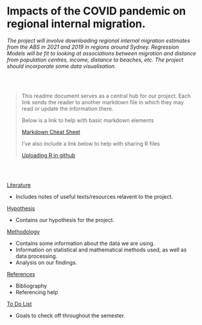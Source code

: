 # Impacts of the COVID pandemic on regional internal migration.

*The project will involve downloading regional internal migration estimates from the ABS in 2021 and 2019
in regions around Sydney. Regression Models will be fit to looking at associations between migration and
distance from population centres, income, distance to beaches, etc. The project should incorporate some data
visualisation.*

<br/><br/>

> This readme document serves as a central hub for our project. 
> Each link sends the reader to another markdown file in which they may read or update the information there.
> 
> Below is a link to help with basic markdown elements
> 
> [Markdown Cheat Sheet](https://www.markdownguide.org/cheat-sheet/) 
> 
> I've also include a link below to help with sharing R files
> 
> [Uploading R in github](https://statsandr.com/blog/how-to-upload-r-code-on-github-example-with-an-r-script-on-mac-os/)



<br/><br/>

[Literature](https://github.com/Artixis/Maths_Project/blob/main/Markdown%20links/literature.md)
- Includes notes of useful texts/resources relavent to the project. 

[Hypothesis](https://github.com/Artixis/Maths_Project/blob/main/Markdown%20links/hypothesis.md)
- Contains our hypothesis for the project. 

[Methodology](https://github.com/Artixis/Maths_Project/blob/main/Markdown%20links/methodology.md)
- Contains some information about the data we are using. 
- Information on statistical and mathematical methods used, as well as data processing.
- Analysis on our findings.

[References](https://github.com/Artixis/Maths_Project/blob/main/Markdown%20links/references.md)
- Bibliography 
- Referencing help

[To Do List](https://github.com/Artixis/Maths_Project/blob/main/Markdown%20links/todo.md)
- Goals to check off throughout the semester.
